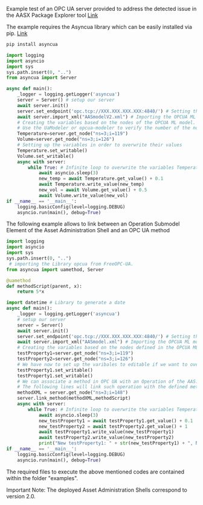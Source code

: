 Example test of an OPC UA server provided to address the detected issue in the AASX Package Explorer tool [Link](https://github.com/eclipse-aaspe/aaspe/issues/187#issuecomment-2106367090) 

The example requires the Asyncua library which can be easily installed via pip. [Link](https://pypi.org/project/asyncua/)

``` Python
pip install asyncua
```

``` Python
import logging
import asyncio
import sys
sys.path.insert(0, "..")
from asyncua import Server

async def main():
    _logger = logging.getLogger('asyncua')
    server = Server() # setup our server
    await server.init()
    server.set_endpoint('opc.tcp://XXX.XXX.XXX.XXX:4840/') # Setting the IP and port
    await server.import_xml("AASmodelV2.xml") # Importing the OPCUA ML model generated with the AASX tool. (In this case AASmodelV2.xml will the imported)
    # Creating the variables based on the nodes of the OPCUA ML model. 
    # Use the UaModeler or opcua-modeler to verify the number of the nodes.
    Temperature=server.get_node("ns=3;i=119")
    Volume=server.get_node("ns=3;i=126")
    # Setting up the variables in order to overwrite their values
    Temperature.set_writable()
    Volume.set_writable()
    async with server:
        while True: # Infinite loop to overwrite the variables Temperature and Volume
            await asyncio.sleep(3)
            new_temp = await Temperature.get_value() + 0.1
            await Temperature.write_value(new_temp)
            new_vol = await Volume.get_value() + 0.5
            await Volume.write_value(new_vol)       
if __name__ == '__main__':
    logging.basicConfig(level=logging.DEBUG)
    asyncio.run(main(), debug=True)
```
The following example allows to link between an Operation Submodel Element of the Asset Administration Shell and an OPC UA method

``` Python
import logging
import asyncio
import sys
sys.path.insert(0, "..")
 # importing the Library opcua from FreeOPC-UA.
from asyncua import uamethod, Server

@uamethod
def methodScript(parent, x):
    return 5*x 

import datetime # Library to generate a date
async def main():
    _logger = logging.getLogger('asyncua')
    # setup our server
    server = Server()
    await server.init()
    server.set_endpoint('opc.tcp://XXX.XXX.XXX.XXX:4840/') # Setting the IP and port
    await server.import_xml("AASmodel.xml") # Importing the OPCUA ML model generated on the AASX tool.
    # Creating the variables based on the nodes defined in the OPCUA ML model.
    testProperty1=server.get_node("ns=3;i=119")
    testProperty2=server.get_node("ns=3;i=126")
    # We have now to set up the varibales to editable if we want to overwrite its values
    testProperty1.set_writable()
    testProperty1.set_writable()
    # We can associate a method in OPC UA with an Operation of the AAS.
    # The following lines will link such operation with the defined method "methodScript"
    methodXML = server.get_node("ns=3;i=148")
    server.link_method(methodXML,methodScript)   
    async with server:
        while True: # Infinite loop to overwrite the variables Temperature and Volume
            await asyncio.sleep(3)
            new_testProperty1 = await testProperty1.get_value() + 0.1
            new_testProperty2 = await testProperty2.get_value() + 1
            await testProperty1.write_value(new_testProperty1)
            await testProperty2.write_value(new_testProperty2)
            print("New testProperty1: " + str(new_testProperty1) + ", New testProperty2: " + str(new_testProperty2))          
if __name__ == '__main__':
    logging.basicConfig(level=logging.DEBUG)
    asyncio.run(main(), debug=True)
```
The required files to execute the above mentioned codes are contained within the folder "examples".

Important Note: The deployed Asset Administration Shells correspond to version 2.0.

